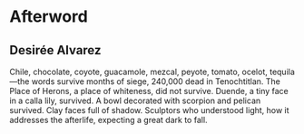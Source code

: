 # Afterword
## Desirée Alvarez
Chile, chocolate, coyote, guacamole, mezcal, peyote,
tomato, ocelot, tequila—the words survive months of siege,
240,000 dead in Tenochtitlan. The Place of Herons,
a place of whiteness, did not survive. Duende, a tiny face
in a calla lily, survived. A bowl decorated with scorpion
and pelican survived. Clay faces full of shadow. Sculptors
who understood light, how it addresses the afterlife,
expecting a great dark to fall.